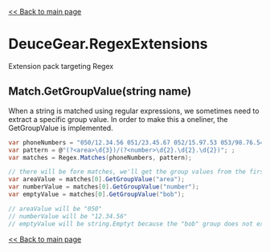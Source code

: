 ﻿[<< Back to main page](../)

# DeuceGear.RegexExtensions

Extension pack targeting Regex

## Match.GetGroupValue(string name)

When a string is matched using regular expressions, we sometimes need to extract a specific group value.
In order to make this a oneliner, the GetGroupValue is implemented.

```cs
var phoneNumbers = "050/12.34.56 051/23.45.67 052/15.97.53 053/98.76.54";
var pattern = @"(?<area>\d{3})/(?<number>\d{2}.\d{2}.\d{2})"; ;
var matches = Regex.Matches(phoneNumbers, pattern);

// there will be fore matches, we'll get the group values from the first one
var areaValue = matches[0].GetGroupValue("area");
var numberValue = matches[0].GetGroupValue("number");
var emptyValue = matches[0].GetGroupValue("bob");

// areaValue will be "050"
// numberValue will be "12.34.56"
// emptyValue will be string.Emptyt because the "bob" group does not exist
```

[<< Back to main page](../)